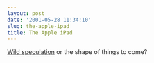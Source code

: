 ```yaml
---
layout: post
date: '2001-05-28 11:34:10'
slug: the-apple-ipad
title: The Apple iPad
---
```


[Wild speculation](http://www.kuro5hin.org/?op=displaystory;sid=2001/5/24/51222/2909) or the shape of things to come?